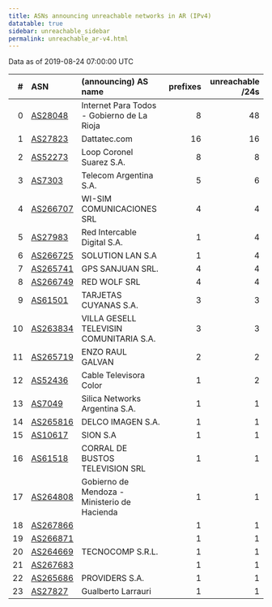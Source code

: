 ```yaml
---
title: ASNs announcing unreachable networks in AR (IPv4)
datatable: true
sidebar: unreachable_sidebar
permalink: unreachable_ar-v4.html
---
```


Data as of 2019-08-24 07:00:00 UTC


<div class="datatable-begin"></div>

|   # | ASN                                      | (announcing) AS name                         |   prefixes |   unreachable /24s |
|----:|:-----------------------------------------|:---------------------------------------------|-----------:|-------------------:|
|   0 | [AS28048](unreachable_AS28048-v4.html)   | Internet Para Todos - Gobierno de La Rioja   |          8 |                 48 |
|   1 | [AS27823](unreachable_AS27823-v4.html)   | Dattatec.com                                 |         16 |                 16 |
|   2 | [AS52273](unreachable_AS52273-v4.html)   | Loop Coronel Suarez S.A.                     |          8 |                  8 |
|   3 | [AS7303](unreachable_AS7303-v4.html)     | Telecom Argentina S.A.                       |          5 |                  6 |
|   4 | [AS266707](unreachable_AS266707-v4.html) | WI-SIM COMUNICACIONES SRL                    |          4 |                  4 |
|   5 | [AS27983](unreachable_AS27983-v4.html)   | Red Intercable Digital S.A.                  |          1 |                  4 |
|   6 | [AS266725](unreachable_AS266725-v4.html) | SOLUTION LAN S.A                             |          1 |                  4 |
|   7 | [AS265741](unreachable_AS265741-v4.html) | GPS SANJUAN SRL.                             |          4 |                  4 |
|   8 | [AS266749](unreachable_AS266749-v4.html) | RED WOLF SRL                                 |          4 |                  4 |
|   9 | [AS61501](unreachable_AS61501-v4.html)   | TARJETAS CUYANAS S.A.                        |          3 |                  3 |
|  10 | [AS263834](unreachable_AS263834-v4.html) | VILLA GESELL TELEVISIN COMUNITARIA S.A.      |          3 |                  3 |
|  11 | [AS265719](unreachable_AS265719-v4.html) | ENZO RAUL GALVAN                             |          2 |                  2 |
|  12 | [AS52436](unreachable_AS52436-v4.html)   | Cable Televisora Color                       |          1 |                  2 |
|  13 | [AS7049](unreachable_AS7049-v4.html)     | Silica Networks Argentina S.A.               |          1 |                  1 |
|  14 | [AS265816](unreachable_AS265816-v4.html) | DELCO IMAGEN S.A.                            |          1 |                  1 |
|  15 | [AS10617](unreachable_AS10617-v4.html)   | SION S.A                                     |          1 |                  1 |
|  16 | [AS61518](unreachable_AS61518-v4.html)   | CORRAL DE BUSTOS TELEVISION SRL              |          1 |                  1 |
|  17 | [AS264808](unreachable_AS264808-v4.html) | Gobierno de Mendoza - Ministerio de Hacienda |          1 |                  1 |
|  18 | [AS267866](unreachable_AS267866-v4.html) |                                              |          1 |                  1 |
|  19 | [AS266871](unreachable_AS266871-v4.html) |                                              |          1 |                  1 |
|  20 | [AS264669](unreachable_AS264669-v4.html) | TECNOCOMP S.R.L.                             |          1 |                  1 |
|  21 | [AS267683](unreachable_AS267683-v4.html) |                                              |          1 |                  1 |
|  22 | [AS265686](unreachable_AS265686-v4.html) | PROVIDERS S.A.                               |          1 |                  1 |
|  23 | [AS27827](unreachable_AS27827-v4.html)   | Gualberto Larrauri                           |          1 |                  1 |

<div class="datatable-end"></div>